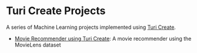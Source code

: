 # Turi Create Projects
A series of Machine Learning projects implemented using [Turi Create](https://github.com/apple/turicreate).
- [Movie Recommender using Turi Create](https://github.com/richardcsuwandi/tc-projects/blob/main/Movie%20Recommender%20using%20Turi%20Create.ipynb): A movie recommender using the MovieLens dataset

